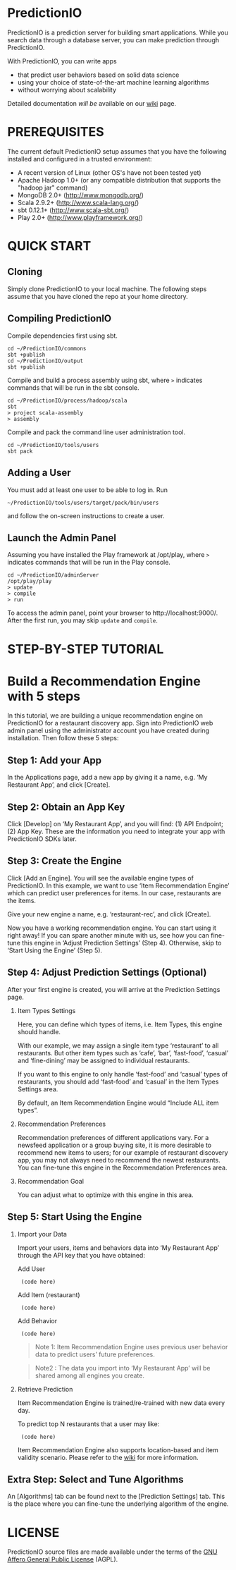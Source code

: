 PredictionIO
============

PredictionIO is a prediction server for building smart applications. While you search data through a database server, you can make prediction through PredictionIO.

With PredictionIO, you can write apps
* that predict user behaviors based on solid data science
*	using your choice of state-of-the-art machine learning algorithms
*	without worrying about scalability

Detailed documentation *will be* available on our [wiki](https://github.com/PredictionIO/PredictionIO/wiki) page.

PREREQUISITES
=============
The current default PredictionIO setup assumes that you have the following installed and configured in a trusted environment:
* A recent version of Linux (other OS's have not been tested yet)
* Apache Hadoop 1.0+ (or any compatible distribution that supports the "hadoop jar" command)
* MongoDB 2.0+ (http://www.mongodb.org/)
* Scala 2.9.2+ (http://www.scala-lang.org/)
* sbt 0.12.1+ (http://www.scala-sbt.org/)
* Play 2.0+ (http://www.playframework.org/)

QUICK START
===========
Cloning
-------
Simply clone PredictionIO to your local machine.
The following steps assume that you have cloned the repo at your home directory.

Compiling PredictionIO
----------------------
Compile dependencies first using sbt.

    cd ~/PredictionIO/commons
    sbt +publish
    cd ~/PredictionIO/output
    sbt +publish

Compile and build a process assembly using sbt,
where `>` indicates commands that will be run in the sbt console.

    cd ~/PredictionIO/process/hadoop/scala
    sbt
    > project scala-assembly
    > assembly

Compile and pack the command line user administration tool.

    cd ~/PredictionIO/tools/users
    sbt pack

Adding a User
-------------
You must add at least one user to be able to log in.
Run

    ~/PredictionIO/tools/users/target/pack/bin/users

and follow the on-screen instructions to create a user.

Launch the Admin Panel
----------------------
Assuming you have installed the Play framework at /opt/play,
where `>` indicates commands that will be run in the Play console.

    cd ~/PredictionIO/adminServer
    /opt/play/play
    > update
    > compile
    > run

To access the admin panel, point your browser to http://localhost:9000/.
After the first run, you may skip `update` and `compile`.


STEP-BY-STEP TUTORIAL
=====================
Build a Recommendation Engine with 5 steps
===========================================

In this tutorial, we are building a unique recommendation engine on PredictionIO for a restaurant discovery app. Sign into PredictionIO web admin panel using the administrator account you have created during installation. Then follow these 5 steps:

Step 1: Add your App
--------------------

In the Applications page, add a new app by giving it a name, e.g. ‘My Restaurant App’, and click [Create].

Step 2:  Obtain an App Key
--------------------------

Click [Develop] on ‘My Restaurant App’, and you will find: (1) API Endpoint; (2) App Key. These are the information you need to integrate your app with PredictionIO SDKs later.

Step 3:  Create the Engine
--------------------------
Click [Add an Engine]. You will see the available engine types of PredictionIO. In this example, we want to use ‘Item Recommendation Engine’ which can predict user preferences for items. In our case, restaurants are the items.

Give your new engine a name, e.g. ‘restaurant-rec’, and click [Create].

Now you have a working recommendation engine. You can start using it right away! 
If you can spare another minute with us, see how you can fine-tune this engine in ‘Adjust Prediction Settings’ (Step 4). Otherwise, skip to ‘Start Using the Engine’ (Step 5).

Step 4: Adjust Prediction Settings  (Optional)
----------------------------------------------

After your first engine is created, you will arrive at the Prediction Settings page.

1. Item Types Settings

    Here, you can define which types of items, i.e. Item Types, this engine should handle.

    With our example, we may assign a single item type ‘restaurant’ to all restaurants. But other item types such as ‘cafe’, ‘bar’, ‘fast-food’, ‘casual’ and ‘fine-dining’ may be assigned to individual restaurants.  

    If you want to this engine to only handle ‘fast-food’ and ‘casual’ types of restaurants, you should add ‘fast-food’ and ‘casual’ in the Item Types Settings area.

    By default, an Item Recommendation Engine would “Include ALL item types”.

2. Recommendation Preferences

    Recommendation preferences of different applications vary. For a newsfeed application or a group buying site, it is more desirable to recommend new items to users; for our example of restaurant discovery app, you may not always need to recommend the newest restaurants.  You can fine-tune this engine in the Recommendation Preferences area.

3. Recommendation Goal

    You can adjust what to optimize with this engine in this area.

Step 5: Start Using the Engine
------------------------------

1. Import your Data

    Import your users, items and behaviors data into ‘My Restaurant App’ through the API key that you have obtained:

    Add User
    
        (code here)
    
    Add Item (restaurant)
    
        (code here)
    
    Add Behavior

        (code here)
    
    > Note 1: Item Recommendation Engine uses previous user behavior data to predict users’ future preferences. 
    
    > Note2 : The data you import into ‘My Restaurant App’ will be shared among all engines you create.


2. Retrieve Prediction

    Item Recommendation Engine is trained/re-trained with new data every day. 
    
    To predict top N restaurants that a user may like:
    
        (code here)
    
    Item Recommendation Engine also supports location-based and item validity scenario. Please refer to the [wiki](https://github.com/PredictionIO/PredictionIO/wiki) for more information.
    

Extra Step: Select and Tune Algorithms
--------------------------------------

An [Algorithms] tab can be found next to the [Prediction Settings] tab. This is the place where you can fine-tune the underlying algorithm of the engine.  



LICENSE
=======

PredictionIO source files are made available under the terms of the [GNU Affero General Public License](http://www.gnu.org/licenses/agpl-3.0.html) (AGPL). 


